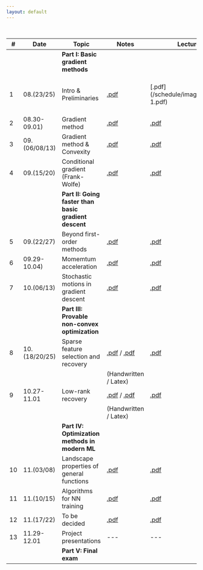 ```yaml
---
layout: default
---
```


&nbsp;


| # | Date  | Topic  | Notes | Lecture | Notebook  |
|-|-|-|-|-|-|
| | | **Part I: Basic gradient methods** | | | |
| 1 | 08.(23/25) | Intro & Preliminaries  | [.pdf](/schedule/images/chapter1.pdf) | [.pdf](/schedule/images/Lecture 1.pdf) | [.ipynb](/schedule/images/Chapter 1a.ipynb) [.ipynb](/schedule/images/Chapter 1b.ipynb)
| 2 | 08.30-09.01) | Gradient method | [.pdf]()  | [.pdf]() | [.ipynb]() |
| 3 | 09.(06/08/13) | Gradient method & Convexity | [.pdf]()  | [.pdf]() | [.ipynb]() |
| 4 | 09.(15/20)  | Conditional gradient (Frank-Wolfe) | [.pdf]()  | [.pdf]() | [.ipynb]() |
| | | **Part II: Going faster than basic gradient descent** | | | |
| 5 | 09.(22/27) | Beyond first-order methods | [.pdf]()  | [.pdf]() | [.ipynb]() |
| 6 | 09.29-10.04) | Momemtum acceleration | [.pdf]()  | [.pdf]() | [.ipynb]() |
| 7 | 10.(06/13) | Stochastic motions in gradient descent | [.pdf]()  | [.pdf]() | [.ipynb]() |
| | | **Part III: Provable non-convex optimization** | | | |
| 8 | 10.(18/20/25) | Sparse feature selection and recovery | [.pdf]() / [.pdf]() | [.pdf]() | [.ipynb]() |
|  |  | | (Handwritten / Latex) |  | |
| 9 | 10.27-11.01 | Low-rank recovery | [.pdf]() / [.pdf]() | [.pdf]() | [.ipynb]() |
|  |  | | (Handwritten / Latex) |  | |
| | | **Part IV: Optimization methods in modern ML** | | | |
| 10 | 11.(03/08) | Landscape properties of general functions |  [.pdf]()  | [.pdf]() | --- |
| 11 | 11.(10/15) | Algorithms for NN training | [.pdf]() | [.pdf]() | --- |
| 12 | 11.(17/22) | To be decided | [.pdf]() | [.pdf]() | --- |
| 13 | 11.29-12.01 | Project presentations  | ---  | ---  | --- |
| | | **Part V: Final exam** | | | |

&nbsp;
&nbsp;
